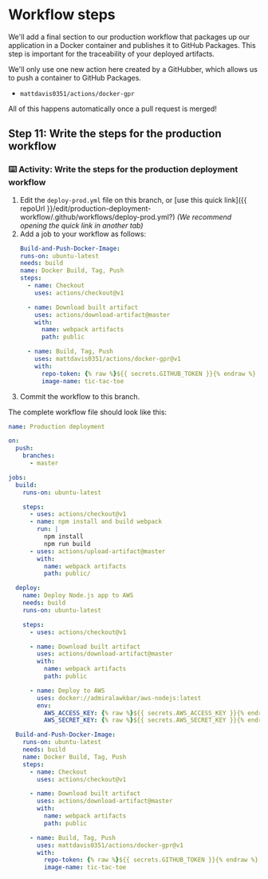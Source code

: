 # Workflow steps

We'll add a final section to our production workflow that packages up our application in a Docker container and publishes it to GitHub Packages. This step is important for the traceability of your deployed artifacts.

We'll only use one new action here created by a GitHubber, which allows us to push a container to GitHub Packages. 
- `mattdavis0351/actions/docker-gpr`

All of this happens automatically once a pull request is merged!

## Step 11: Write the steps for the production workflow

### :keyboard: Activity: Write the steps for the production deployment workflow

1. Edit the `deploy-prod.yml` file on this branch, or [use this quick link]({{ repoUrl }}/edit/production-deployment-workflow/.github/workflows/deploy-prod.yml?) _(We recommend opening the quick link in another tab)_
1. Add a job to your workflow as follows:
    ```yml
    Build-and-Push-Docker-Image:
    runs-on: ubuntu-latest
    needs: build
    name: Docker Build, Tag, Push
    steps:
      - name: Checkout
        uses: actions/checkout@v1

      - name: Download built artifact
        uses: actions/download-artifact@master
        with:
          name: webpack artifacts
          path: public

      - name: Build, Tag, Push
        uses: mattdavis0351/actions/docker-gpr@v1
        with:
          repo-token: {% raw %}${{ secrets.GITHUB_TOKEN }}{% endraw %}
          image-name: tic-tac-toe
    ```
1. Commit the workflow to this branch.

The complete workflow file should look like this:

```yml
name: Production deployment

on: 
  push:
    branches:
      - master

jobs:
  build:
    runs-on: ubuntu-latest

    steps:
      - uses: actions/checkout@v1
      - name: npm install and build webpack
        run: |
          npm install
          npm run build
      - uses: actions/upload-artifact@master
        with:
          name: webpack artifacts
          path: public/

  deploy:
    name: Deploy Node.js app to AWS
    needs: build
    runs-on: ubuntu-latest

    steps:
      - uses: actions/checkout@v1

      - name: Download built artifact
        uses: actions/download-artifact@master
        with:
          name: webpack artifacts
          path: public

      - name: Deploy to AWS
        uses: docker://admiralawkbar/aws-nodejs:latest
        env:
          AWS_ACCESS_KEY: {% raw %}${{ secrets.AWS_ACCESS_KEY }}{% endraw %}
          AWS_SECRET_KEY: {% raw %}${{ secrets.AWS_SECRET_KEY }}{% endraw %}

  Build-and-Push-Docker-Image:
    runs-on: ubuntu-latest
    needs: build
    name: Docker Build, Tag, Push
    steps:
      - name: Checkout
        uses: actions/checkout@v1

      - name: Download built artifact
        uses: actions/download-artifact@master
        with:
          name: webpack artifacts
          path: public

      - name: Build, Tag, Push
        uses: mattdavis0351/actions/docker-gpr@v1
        with:
          repo-token: {% raw %}${{ secrets.GITHUB_TOKEN }}{% endraw %}
          image-name: tic-tac-toe
```